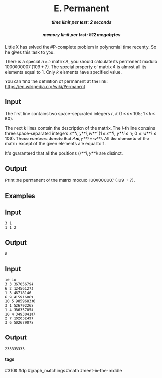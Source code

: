 <h1 style='text-align: center;'> E. Permanent</h1>

<h5 style='text-align: center;'>time limit per test: 2 seconds</h5>
<h5 style='text-align: center;'>memory limit per test: 512 megabytes</h5>

Little X has solved the #P-complete problem in polynomial time recently. So he gives this task to you. 

There is a special *n* × *n* matrix *A*, you should calculate its permanent modulo 1000000007 (109 + 7). The special property of matrix *A* is almost all its elements equal to 1. Only *k* elements have specified value.

You can find the definition of permanent at the link: https://en.wikipedia.org/wiki/Permanent

## Input

The first line contains two space-separated integers *n*, *k* (1 ≤ *n* ≤ 105; 1 ≤ *k* ≤ 50).

The next *k* lines contain the description of the matrix. The *i*-th line contains three space-separated integers *x**i*, *y**i*, *w**i* (1 ≤ *x**i*,  *y**i* ≤  *n*; 0  ≤  *w**i*  ≤ 109). These numbers denote that *A**x**i*, *y**i* = *w**i*. All the elements of the matrix except of the given elements are equal to 1.

It's guaranteed that all the positions (*x**i*, *y**i*) are distinct.

## Output

Print the permanent of the matrix modulo 1000000007 (109  +  7).

## Examples

## Input


```
3 1  
1 1 2  

```
## Output


```
8  

```
## Input


```
10 10  
3 3 367056794  
6 2 124561273  
1 3 46718146  
6 9 415916869  
10 5 985968336  
3 1 526792265  
1 4 386357058  
10 4 349304187  
2 7 102032499  
3 6 502679075  

```
## Output


```
233333333  

```


#### tags 

#3100 #dp #graph_matchings #math #meet-in-the-middle 